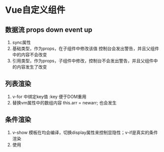 # Vue自定义组件
## 数据流 props down event up
1. sync属性
2. 基础类型，作为props，在子组件中修改该值 控制台会发出警告，并且父组件中的内容不会改变
3. 引用类型，作为props，子组件中修改，控制台不会发出警告，并且父组件中的内容发生了改变

## 列表渲染
1. v-for 中绑定key值 :key 便于DOM重用
2. 替换vm属性中的数组内容 this.arr = newarr; 也会发生

## 条件渲染
1. v-show 模板在均会编译，切换display属性来控制显隐性；v-if是真实的条件渲染
2. 使用<template>来包裹模板，渲染完毕后才显示

## slot插槽分发
```javascript
  //具名插槽
   <slot name="header"></slot>
   this.$slots.[name] 

   //作用域插槽
   <slot text="传递给分发组件的信息"> </slot>

   //在模板中使用的方式 构建了父子上下级关系
   <com1 slot="header"> </com1>
```
